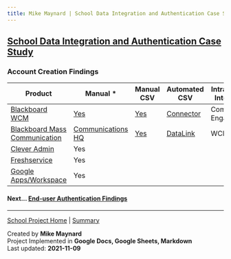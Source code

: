 ```yaml
---
title: Mike Maynard | School Data Integration and Authentication Case Study - Account Creation
---
```

## [School Data Integration and Authentication Case Study](./)

### Account Creation Findings


| Product | Manual * | Manual CSV | Automated CSV | Intra-vendor Integration | Other Integrations | API |
| ------- | ------ | ----------- | ------- | ------ | ----------- | ------- |
| [Blackboard WCM](https://www.blackboard.com/engage-your-community/websites-branding/web-community-manager) | [Yes](https://help.blackboard.com/Web_Community_Manager/Administrator/Users_and_Groups/Users/Edit_Users) | [Yes](https://help.blackboard.com/Web_Community_Manager/Administrator/Users_and_Groups/Users#import) | [Connector](https://help.blackboard.com/Web_Community_Manager/Administrator/Data_Integration_And_Automation/Universal_Connector) | Community Engagement? | [LDAP](https://help.blackboard.com/Web_Community_Manager/Administrator/Data_Integration_And_Automation/LDAP) | No |
| [Blackboard Mass Communication](https://www.blackboard.com/engage-your-community/communications/mass-notifications-for-k-12)| [Communications HQ](https://help.blackboard.com/Community_Engagement/Administrator/Community_Settings/Account_Management)  | [Yes](https://help.blackboard.com/Community_Engagement/Administrator/Community_Settings/Account_Management/Manage_User_Accounts/Upload_Accounts_from_Files) | [DataLink](https://help.blackboard.com/Community_Engagement/Administrator/Data_Imports) | WCM? | | |
| [Clever Admin](https://support.clever.com/hc/s/topic/0TO1P000000V0vVWAS/clever-admin) | Yes | | | | | |
| [Freshservice](https://freshservice.com/) | Yes | | | | | |
| [Google Apps/Workspace](https://edu.google.com/why-google/k-12-solutions/)| Yes | | | | | |


#### Next... [End-user Authentication Findings](authentication_findings.html)



---
[School Project Home](./) | [Summary](summary.html)

Created by **Mike Maynard**<BR>
Project Implemented in **Google Docs, Google Sheets, Markdown**<BR>
Last updated:  **2021-11-09**

